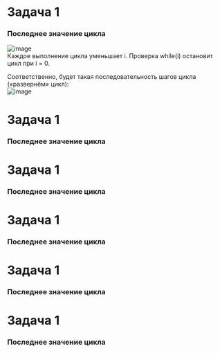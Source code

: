 # Задача 1  
### Последнее значение цикла  
![image](https://user-images.githubusercontent.com/113675674/209465556-18fed7e9-b8ed-4d01-b514-f894bded9904.png)  
Каждое выполнение цикла уменьшает i. Проверка while(i) остановит цикл при i = 0.  

Соответственно, будет такая последовательность шагов цикла («развернём» цикл):  
![image](https://user-images.githubusercontent.com/113675674/209465563-ed8d37fd-4517-49eb-86c6-faeb49f7b81a.png)  


# Задача 1  
### Последнее значение цикла  

# Задача 1  
### Последнее значение цикла  

# Задача 1  
### Последнее значение цикла  

# Задача 1  
### Последнее значение цикла  

# Задача 1  
### Последнее значение цикла  
